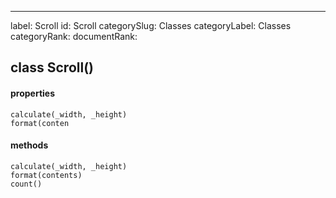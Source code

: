 ---
label: Scroll
id: Scroll
categorySlug: Classes
categoryLabel: Classes
categoryRank: 
documentRank:

## class Scroll()  
#### properties  
    calculate(_width, _height)  
    format(conten  
#### methods  
    calculate(_width, _height)  
    format(contents)  
    count()  